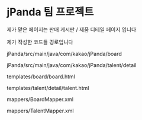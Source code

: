 # jPanda 팀 프로젝트

제가 맡은 페이지는 판매 게시판 / 제품 디테일 페이지 입니다

제가 작성한 코드들 경로입니다

jPanda/src/main/java/com/kakao/jPanda/board

jPanda/src/main/java/com/kakao/jPanda/talent/detail

templates/board/board.html

templates/talent/detail/talent.html

mappers/BoardMapper.xml

mappers/TalentMapper.xml



